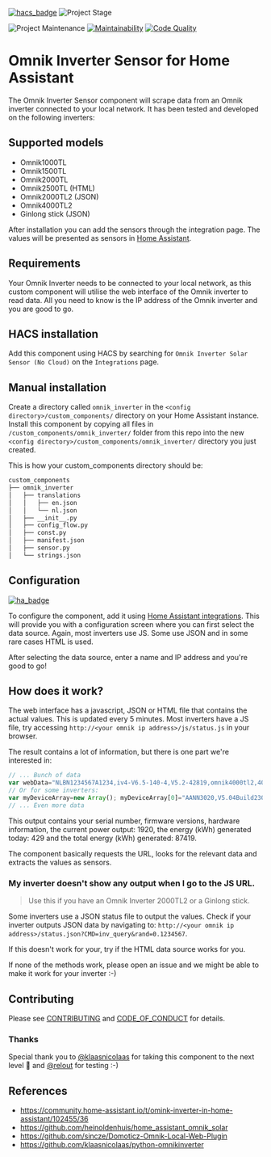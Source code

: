 <!-- PROJECT SHIELDS -->
[![hacs_badge][hacs-shield]][hacs-url]
![Project Stage][project-stage-shield]

![Project Maintenance][maintenance-shield]
[![Maintainability][maintainability-shield]][maintainability-url]
[![Code Quality][code-quality-shield]][code-quality-url]

# Omnik Inverter Sensor for Home Assistant

The Omnik Inverter Sensor component will scrape data from an Omnik inverter connected to your local network.
It has been tested and developed on the following inverters:

## Supported models

- Omnik1000TL
- Omnik1500TL
- Omnik2000TL
- Omnik2500TL (HTML)
- Omnik2000TL2 (JSON)
- Omnik4000TL2
- Ginlong stick (JSON)

After installation you can add the sensors through the integration page. The values will be presented as sensors in [Home Assistant](https://home-assistant.io/).

## Requirements

Your Omnik Inverter needs to be connected to your local network, as this custom component will utilise the web interface of the Omnik inverter to read data. All you need to know is the IP address of the Omnik inverter and you are good to go.

## HACS installation

Add this component using HACS by searching for `Omnik Inverter Solar Sensor (No Cloud)` on the `Integrations` page.

## Manual installation

Create a directory called `omnik_inverter` in the `<config directory>/custom_components/` directory on your Home Assistant instance.
Install this component by copying all files in `/custom_components/omnik_inverter/` folder from this repo into the new `<config directory>/custom_components/omnik_inverter/` directory you just created.

This is how your custom_components directory should be:
```bash
custom_components
├── omnik_inverter
│   ├── translations
│   │   ├── en.json
│   │   └── nl.json
│   ├── __init__.py
│   ├── config_flow.py
│   ├── const.py
│   ├── manifest.json
│   ├── sensor.py
│   └── strings.json
```

## Configuration

[![ha_badge][ha-add-shield]][ha-add-url]

To configure the component, add it using [Home Assistant integrations][ha-add-url]. This will provide you with a configuration screen where you can first select the data source. Again, most inverters use JS. Some use JSON and in some rare cases HTML is used.

After selecting the data source, enter a name and IP address and you're good to go!

## How does it work?

The web interface has a javascript, JSON or HTML file that contains the actual values. This is updated every 
5 minutes. Most inverters have a JS file, try accessing `http://<your omnik ip address>/js/status.js` in your browser.

The result contains a lot of information, but there is one part we're interested in:
```js
// ... Bunch of data
var webData="NLBN1234567A1234,iv4-V6.5-140-4,V5.2-42819,omnik4000tl2,4000,1920,429,87419,,3,";
// Or for some inverters:
var myDeviceArray=new Array(); myDeviceArray[0]="AANN3020,V5.04Build230,V4.13Build253,Omnik3000tl,3000,1313,685,9429,,1,";
// ... Even more data
```

This output contains your serial number, firmware versions, hardware information, the 
current power output: 1920, the energy (kWh) generated today: 429 and the total energy (kWh) generated: 87419.

The component basically requests the URL, looks for the relevant data and extracts the 
values as sensors.

### My inverter doesn't show any output when I go to the JS URL.

> Use this if you have an Omnik Inverter 2000TL2 or a Ginlong stick.

Some inverters use a JSON status file to output the values. Check if your 
inverter outputs JSON data by navigating to: `http://<your omnik ip address>/status.json?CMD=inv_query&rand=0.1234567`.

If this doesn't work for your, try if the HTML data source works for you.

If none of the methods work, please open an issue and we might be able to make it work for your inverter :-)

## Contributing

Please see [CONTRIBUTING](.github/CONTRIBUTING.md) and [CODE_OF_CONDUCT](.github/CODE_OF_CONDUCT.md) for details.

### Thanks

Special thank you to [@klaasnicolaas](https://github.com/klaasnicolaas) for taking this component to the next level 🚀 and [@relout](https://github.com/relout) for testing :-)

## References

- https://community.home-assistant.io/t/omink-inverter-in-home-assistant/102455/36
- https://github.com/heinoldenhuis/home_assistant_omnik_solar
- https://github.com/sincze/Domoticz-Omnik-Local-Web-Plugin
- https://github.com/klaasnicolaas/python-omnikinverter

[code-quality-shield]: https://img.shields.io/lgtm/grade/python/g/robbinjanssen/home-assistant-omnik-inverter.svg
[code-quality-url]: https://lgtm.com/projects/g/robbinjanssen/home-assistant-omnik-inverter/context:python
[maintainability-shield]: https://api.codeclimate.com/v1/badges/08d56a884fe1971d1c12/maintainability
[maintainability-url]: https://codeclimate.com/github/robbinjanssen/home-assistant-omnik-inverter/maintainability
[maintenance-shield]: https://img.shields.io/maintenance/yes/2021.svg
[project-stage-shield]: https://img.shields.io/badge/project%20stage-stable-brightgreen.svg?style=for-the-badge

[hacs-url]: https://github.com/custom-components/hacs
[hacs-shield]: https://img.shields.io/badge/HACS-Default-orange.svg?style=for-the-badge

[ha-add-url]: https://my.home-assistant.io/redirect/config_flow_start/?domain=omnik_inverter
[ha-add-shield]: https://my.home-assistant.io/badges/config_flow_start.svg
